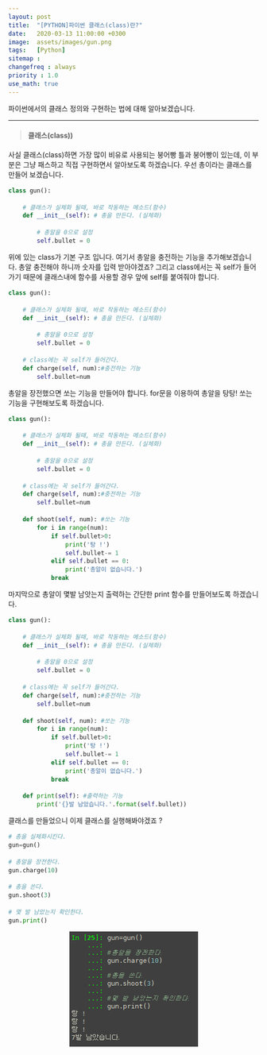 ```yaml
---
layout: post
title:  "[PYTHON]파이썬 클래스(class)란?"
date:   2020-03-13 11:00:00 +0300
image:  assets/images/gun.png
tags:   [Python]
sitemap :
changefreq : always
priority : 1.0
use_math: true
---
```


파이썬에서의 클래스 정의와 구현하는 법에 대해 알아보겠습니다. 

--------

> #### 클래스(class)) 

사실 클래스(class)하면 가장 많이 비유로 사용되는 붕어빵 틀과 붕어빵이 있는데, 이 부분은 그냥 패스하고 직접 구현하면서 알아보도록 하겠습니다. 우선 총이라는 클래스를 만들어 보겠습니다.


```python
class gun():

    # 클래스가 실체화 될때, 바로 작동하는 메소드(함수)
    def __init__(self): # 총을 만든다. (실체화)

        # 총알을 0으로 설정 
        self.bullet = 0
```

위에 있는 class가 기본 구조 입니다. 여기서 총알을 충전하는 기능을 추가해보겠습니다. 총알 충전해야 하니까 숫자를 입력 받아야겠죠? 그리고 class에서는 꼭 self가 들어가기 때문에 클래스내에 함수를 사용할 경우 앞에 self를 붙여줘야 합니다. 


```python
class gun():

    # 클래스가 실체화 될때, 바로 작동하는 메소드(함수)
    def __init__(self): # 총을 만든다. (실체화)

        # 총알을 0으로 설정 
        self.bullet = 0

    # class에는 꼭 self가 들어간다. 
    def charge(self, num):#충전하는 기능
        self.bullet=num
```

총알을 장전했으면 쏘는 기능을 만들어야 합니다. for문을 이용하여 총알을 탕탕! 쏘는 기능을 구현해보도록 하겠습니다.


```python
class gun():

    # 클래스가 실체화 될때, 바로 작동하는 메소드(함수)
    def __init__(self): # 총을 만든다. (실체화)

        # 총알을 0으로 설정 
        self.bullet = 0

    # class에는 꼭 self가 들어간다. 
    def charge(self, num):#충전하는 기능
        self.bullet=num

    def shoot(self, num): #쏘는 기능
        for i in range(num):
            if self.bullet>0:
                print('탕 !')
                self.bullet-= 1
            elif self.bullet == 0:
                print('총알이 없습니다.')
            break
```

마지막으로 총알이 몇발 남앗는지 출력하는 간단한 print 함수를 만들어보도록 하겠습니다.

```python
class gun():

    # 클래스가 실체화 될때, 바로 작동하는 메소드(함수)
    def __init__(self): # 총을 만든다. (실체화)

        # 총알을 0으로 설정 
        self.bullet = 0

    # class에는 꼭 self가 들어간다. 
    def charge(self, num):#충전하는 기능
        self.bullet=num

    def shoot(self, num): #쏘는 기능
        for i in range(num):
            if self.bullet>0:
                print('탕 !')
                self.bullet-= 1
            elif self.bullet == 0:
                print('총알이 없습니다.')
            break

    def print(self): #출력하는 기능
        print('{}발 남았습니다.'.format(self.bullet))
```

클래스를 만들었으니 이제 클래스를 실행해봐야겠죠 ?

```python
# 총을 실체화시킨다. 
gun=gun()

# 총알을 장전한다. 
gun.charge(10)

# 총을 쏜다.
gun.shoot(3)

# 몇 발 남았는지 확인한다. 
gun.print()
```

<center><img src="../assets//images/gun.png" ></center>

